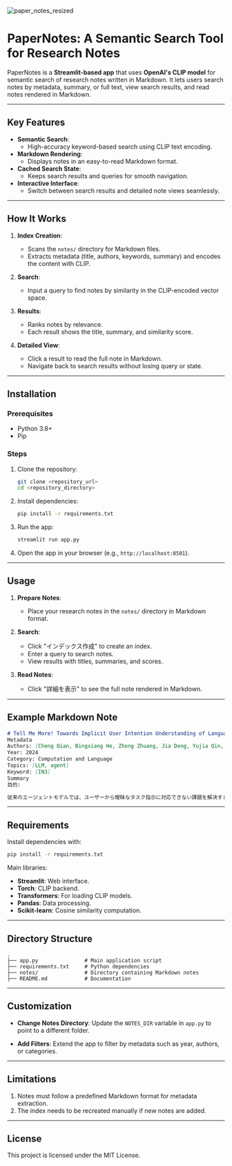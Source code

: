 ![paper_notes_resized](https://github.com/user-attachments/assets/da5ff11d-8139-4168-b7bf-dd41f1a9833f)

# PaperNotes: A Semantic Search Tool for Research Notes

PaperNotes is a **Streamlit-based app** that uses **OpenAI's CLIP model** for semantic search of research notes written in Markdown. It lets users search notes by metadata, summary, or full text, view search results, and read notes rendered in Markdown.

---

## Key Features

- **Semantic Search**: 
  - High-accuracy keyword-based search using CLIP text encoding.
- **Markdown Rendering**:
  - Displays notes in an easy-to-read Markdown format.
- **Cached Search State**:
  - Keeps search results and queries for smooth navigation.
- **Interactive Interface**:
  - Switch between search results and detailed note views seamlessly.

---

## How It Works

1. **Index Creation**:
   - Scans the `notes/` directory for Markdown files.
   - Extracts metadata (title, authors, keywords, summary) and encodes the content with CLIP.

2. **Search**:
   - Input a query to find notes by similarity in the CLIP-encoded vector space.

3. **Results**:
   - Ranks notes by relevance.
   - Each result shows the title, summary, and similarity score.

4. **Detailed View**:
   - Click a result to read the full note in Markdown.
   - Navigate back to search results without losing query or state.

---

## Installation

### Prerequisites

- Python 3.8+
- Pip

### Steps

1. Clone the repository:

   ```bash
   git clone <repository_url>
   cd <repository_directory>
   ```

2. Install dependencies:

   ```bash
   pip install -r requirements.txt
   ```

3. Run the app:

   ```bash
   streamlit run app.py
   ```

4. Open the app in your browser (e.g., `http://localhost:8501`).

---

## Usage

1. **Prepare Notes**:
   - Place your research notes in the `notes/` directory in Markdown format.

2. **Search**:
   - Click "インデックス作成" to create an index.
   - Enter a query to search notes.
   - View results with titles, summaries, and scores.

3. **Read Notes**:
   - Click "詳細を表示" to see the full note rendered in Markdown.

---

## Example Markdown Note

```markdown
# Tell Me More! Towards Implicit User Intention Understanding of Language Model Driven Agents
Metadata
Authors: [Cheng Qian, Bingxiang He, Zhong Zhuang, Jia Deng, Yujia Qin, Xin Cong, Zhong Zhang, Jie Zhou, Yankai Lin, Zhiyuan Liu, Maosong Sun]
Year: 2024
Category: Computation and Language
Topics: [LLM, agent]
Keyword: [IN3]
Summary
目的:

従来のエージェントモデルでは、ユーザーから曖昧なタスク指示に対応できない課題を解決するため、IN3データセットを構築し、Mistral-Interactモデルを開発しました。
```

---

## Requirements

Install dependencies with:

```bash
pip install -r requirements.txt
```

Main libraries:

- **Streamlit**: Web interface.
- **Torch**: CLIP backend.
- **Transformers**: For loading CLIP models.
- **Pandas**: Data processing.
- **Scikit-learn**: Cosine similarity computation.

---

## Directory Structure

```plaintext
.
├── app.py               # Main application script
├── requirements.txt     # Python dependencies
├── notes/               # Directory containing Markdown notes
├── README.md            # Documentation
```

---

## Customization

- **Change Notes Directory**:
  Update the `NOTES_DIR` variable in `app.py` to point to a different folder.

- **Add Filters**:
  Extend the app to filter by metadata such as year, authors, or categories.

---

## Limitations

1. Notes must follow a predefined Markdown format for metadata extraction.
2. The index needs to be recreated manually if new notes are added.

---

## License

This project is licensed under the MIT License.
